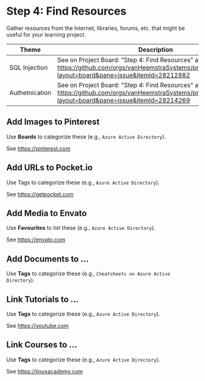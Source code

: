 # Step 4: Find Resources

Gather resources from the Internet, libraries, forums, etc. that might be useful for your learning project.

| Theme | Description |
| --- | --- |
| SQL Injection | See on Project Board: "Step 4: Find Resources" at https://github.com/orgs/vanHeemstraSystems/projects/18/views/1?layout=board&pane=issue&itemId=28212882 |
| Authetnication | See on Project Board: "Step 4: Find Resources" at https://github.com/orgs/vanHeemstraSystems/projects/19/views/1?layout=board&pane=issue&itemId=28214269 |

## Add Images to Pinterest

Use **Boards** to categorize these (e.g., ```Azure Active Directory```).

See https://pinterest.com

## Add URLs to Pocket.io

Use Tags to categorize these (e.g., ```Azure Active Directory```).

See https://getpocket.com

## Add Media to Envato

Use **Favourites** to list these (e.g., ```Azure Active Directory```).

See https://envato.com

## Add Documents to ...

Use **Tags** to categorize these (e.g., ```Cheatsheets on Azure Active Directory```).

## Link Tutorials to ...

Use **Tags** to categorize these (e.g., ```Azure Active Directory```).

See https://youtube.com

## Link Courses to ...

Use **Tags** to categorize these (e.g., ```Azure Active Directory```).

See https://linuxacademy.com
